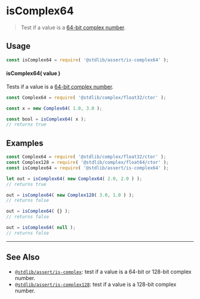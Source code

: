 <!--

@license Apache-2.0

Copyright (c) 2018 The Stdlib Authors.

Licensed under the Apache License, Version 2.0 (the "License");
you may not use this file except in compliance with the License.
You may obtain a copy of the License at

   http://www.apache.org/licenses/LICENSE-2.0

Unless required by applicable law or agreed to in writing, software
distributed under the License is distributed on an "AS IS" BASIS,
WITHOUT WARRANTIES OR CONDITIONS OF ANY KIND, either express or implied.
See the License for the specific language governing permissions and
limitations under the License.

-->

# isComplex64

> Test if a value is a [64-bit complex number][@stdlib/complex/float32/ctor].

<section class="usage">

## Usage

```javascript
const isComplex64 = require( '@stdlib/assert/is-complex64' );
```

#### isComplex64( value )

Tests if a value is a [64-bit complex number][@stdlib/complex/float32/ctor].

```javascript
const Complex64 = require( '@stdlib/complex/float32/ctor' );

const x = new Complex64( 1.0, 3.0 );

const bool = isComplex64( x );
// returns true
```

</section>

<!-- /.usage -->

<section class="examples">

## Examples

<!-- eslint no-undef: "error" -->

```javascript
const Complex64 = require( '@stdlib/complex/float32/ctor' );
const Complex128 = require( '@stdlib/complex/float64/ctor' );
const isComplex64 = require( '@stdlib/assert/is-complex64' );

let out = isComplex64( new Complex64( 2.0, 2.0 ) );
// returns true

out = isComplex64( new Complex128( 3.0, 1.0 ) );
// returns false

out = isComplex64( {} );
// returns false

out = isComplex64( null );
// returns false
```

</section>

<!-- /.examples -->

<!-- Section for related `stdlib` packages. Do not manually edit this section, as it is automatically populated. -->

<section class="related">

* * *

## See Also

-   <span class="package-name">[`@stdlib/assert/is-complex`][@stdlib/assert/is-complex]</span><span class="delimiter">: </span><span class="description">test if a value is a 64-bit or 128-bit complex number.</span>
-   <span class="package-name">[`@stdlib/assert/is-complex128`][@stdlib/assert/is-complex128]</span><span class="delimiter">: </span><span class="description">test if a value is a 128-bit complex number.</span>

</section>

<!-- /.related -->

<!-- Section for all links. Make sure to keep an empty line after the `section` element and another before the `/section` close. -->

<section class="links">

[@stdlib/complex/float32/ctor]: https://github.com/stdlib-js/stdlib/tree/develop/lib/node_modules/%40stdlib/complex/float32/ctor

<!-- <related-links> -->

[@stdlib/assert/is-complex]: https://github.com/stdlib-js/stdlib/tree/develop/lib/node_modules/%40stdlib/assert/is-complex

[@stdlib/assert/is-complex128]: https://github.com/stdlib-js/stdlib/tree/develop/lib/node_modules/%40stdlib/assert/is-complex128

<!-- </related-links> -->

</section>

<!-- /.links -->
